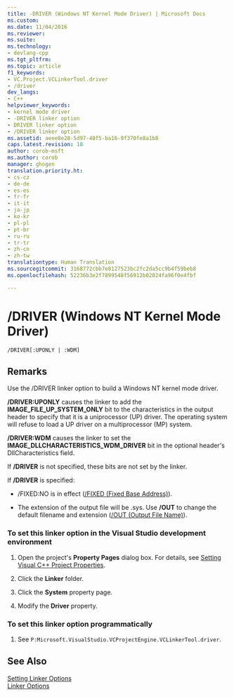 ```yaml
---
title: -DRIVER (Windows NT Kernel Mode Driver) | Microsoft Docs
ms.custom: 
ms.date: 11/04/2016
ms.reviewer: 
ms.suite: 
ms.technology:
- devlang-cpp
ms.tgt_pltfrm: 
ms.topic: article
f1_keywords:
- VC.Project.VCLinkerTool.driver
- /driver
dev_langs:
- C++
helpviewer_keywords:
- kernel mode driver
- -DRIVER linker option
- DRIVER linker option
- /DRIVER linker option
ms.assetid: aeee8e28-5d97-40f5-ba16-9f370fe8a1b8
caps.latest.revision: 10
author: corob-msft
ms.author: corob
manager: ghogen
translation.priority.ht:
- cs-cz
- de-de
- es-es
- fr-fr
- it-it
- ja-jp
- ko-kr
- pl-pl
- pt-br
- ru-ru
- tr-tr
- zh-cn
- zh-tw
translationtype: Human Translation
ms.sourcegitcommit: 3168772cbb7e8127523bc2fc2da5cc9b4f59beb8
ms.openlocfilehash: 52236b3e2f7899548f56912b02024fa96f0e4fbf

---
```

# /DRIVER (Windows NT Kernel Mode Driver)
```  
/DRIVER[:UPONLY | :WDM]  
```  
  
## Remarks  
 Use the /DRIVER linker option to build a Windows NT kernel mode driver.  
  
 **/DRIVER:UPONLY** causes the linker to add the **IMAGE_FILE_UP_SYSTEM_ONLY** bit to the characteristics in the output header to specify that it is a uniprocessor (UP) driver. The operating system will refuse to load a UP driver on a multiprocessor (MP) system.  
  
 **/DRIVER:WDM** causes the linker to set the **IMAGE_DLLCHARACTERISTICS_WDM_DRIVER** bit in the optional header's DllCharacteristics field.  
  
 If **/DRIVER** is not specified, these bits are not set by the linker.  
  
 If **/DRIVER** is specified:  
  
-   /FIXED:NO is in effect ([/FIXED (Fixed Base Address)](../../build/reference/fixed-fixed-base-address.md)).  
  
-   The extension of the output file will be .sys. Use **/OUT** to change the default filename and extension ([/OUT (Output File Name)](../../build/reference/out-output-file-name.md)).  
  
### To set this linker option in the Visual Studio development environment  
  
1.  Open the project's **Property Pages** dialog box. For details, see [Setting Visual C++ Project Properties](../../ide/working-with-project-properties.md).  
  
2.  Click the **Linker** folder.  
  
3.  Click the **System** property page.  
  
4.  Modify the **Driver** property.  
  
### To set this linker option programmatically  
  
1.  See `P:Microsoft.VisualStudio.VCProjectEngine.VCLinkerTool.driver`.  
  
## See Also  
 [Setting Linker Options](../../build/reference/setting-linker-options.md)   
 [Linker Options](../../build/reference/linker-options.md)


<!--HONumber=Jan17_HO2-->


